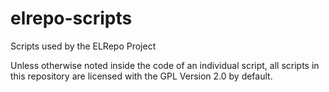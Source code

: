 # elrepo-scripts
Scripts used by the ELRepo Project

Unless otherwise noted inside the code of an individual script, all scripts in this repository are licensed with the GPL Version 2.0 by default.
